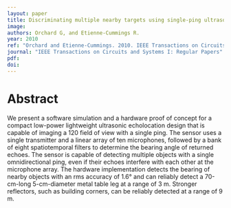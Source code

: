 ```yaml
---
layout: paper
title: Discriminating multiple nearby targets using single-ping ultrasonic scene mapping
image:
authors: Orchard G, and Etienne-Cummings R.
year: 2010
ref: "Orchard and Etienne-Cummings. 2010. IEEE Transactions on Circuits and Systems I: Regular Papers vol. 57, no. 11: 2915-2924."
journal: "IEEE Transactions on Circuits and Systems I: Regular Papers"
pdf:
doi:
---
```


# Abstract
We present a software simulation and a hardware proof of concept for a compact low-power lightweight ultrasonic echolocation design that is capable of imaging a 120 field of view with a single ping. The sensor uses a single transmitter and a linear array of ten microphones, followed by a bank of eight spatiotemporal filters to determine the bearing angle of returned echoes. The sensor is capable of detecting multiple objects with a single omnidirectional ping, even if their echoes interfere with each other at the microphone array. The hardware implementation detects the bearing of nearby objects with an rms accuracy of 1.6° and can reliably detect a 70-cm-long 5-cm-diameter metal table leg at a range of 3 m. Stronger reflectors, such as building corners, can be reliably detected at a range of 9 m.
